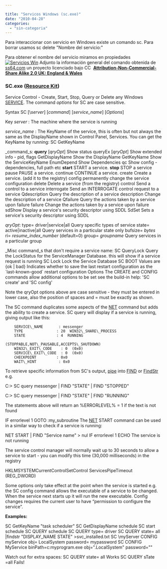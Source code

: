 ```yaml
---

title: "Servicos Windows (sc.exe)"
date: "2010-04-28"
categories: 
  - "sin-categoria"
---
```


Para interaccionar con servicio en Windows existe un comando sc. Para borrar usamos sc delete "Nombre del servicio:"

Para obtener el nombre del servicio miramos en propiedades [![](images/servicioswin-270x300.png "Servicios Win")](https://luispuente.net/wp-content/uploads/2010/04/servicioswin.png)  Adjunto la información general del comando obtenida de [ss64.com](https://ss64.com) un proyecto licenciado bajo CC  [**Attribution-Non-Commercial-Share Alike 2.0 UK: England & Wales**](https://ss64.com/docs/copyright.html)

### SC.exe ([Resource Kit](https://ss64.com/links/windows.html#kits))

Service Control - Create, Start, Stop, Query or Delete any Windows [SERVICE](https://ss64.com/nt/syntax-services.html). The command _options_ for SC are case sensitive.

Syntax
      SC \[\\_server_\] \[_command_\] \[_service\_name_\] \[_Options_\]

Key
   _server_       : The machine where the service is running

   _service\_name_ : The KeyName of the service, this is often but not always
                  the same as the DisplayName shown in Control Panel, Services.
                  You can get the KeyName by running:
                     SC GetKeyName <DisplayName>

   _command_s:
          **query**  \[_qryOpt_\]   Show status
          queryEx \[_qryOpt_\]  Show extended info - pid, flags
          GetDisplayName    Show the DisplayName
          GetKeyName        Show the ServiceKeyName
          EnumDepend        Show Dependencies
          qc                Show config - dependencies, full path etc
          **start**          START a service.
          **stop**           STOP a service
          pause          PAUSE a service.
          continue       CONTINUE a service.
          create         Create a service. (add it to the registry)
          config         permanently change the service configuration
          delete         Delete a service (from the registry)
          control        Send a control to a service
          interrogate    Send an INTERROGATE control request to a service
          Qdescription   Query the description of a service
          description    Change the description of a service
          Qfailure       Query the actions taken by a service upon failure
          failure        Change the actions taken by a service upon failure
          sdShow         Display a service's security descriptor using SDDL
          SdSet          Sets a service's security descriptor using SDDL

   _qryOpt_:
          type= driver|service|all
                         Query specific types of service
          state= active|inactive|all
                         Query services in a particular state only
          bufsize= _bytes_
          ri= _resume\_index\_number_ (default=0)
          group= _groupname_
                         Query services in a particular group

   _Misc command_s that don't require a service name:
          SC  QueryLock  Query the LockStatus for the ServiceManager Database.
                         this will show if a service request is running
          SC  Lock       Lock the Service Database
          SC  BOOT       Values are {ok | bad} Indicates whether to save
                         the last restart configuration as the \`last-known-good\`
                         restart configuration
   Options
     The CREATE and CONFIG commands allow additional options to be set
     see the build-in help: 'SC create' and 'SC config'

Note the qryOpt options above are case sensitive - they must be entered in lower case, also the position of spaces and = must be exactly as shown.

The SC command duplicates some aspects of the [NET](https://ss64.com/nt/net.html) command but adds the ability to create a service. SC query will display if a service is running, giving output like this:

        SERVICE\_NAME       : messenger
        TYPE               : 20  WIN32\_SHARE\_PROCESS
        STATE              : 4  RUNNING
                                (STOPPABLE,NOT\_PAUSABLE,ACCEPTS\_SHUTDOWN)
        WIN32\_EXIT\_CODE    : 0  (0x0)
        SERVICE\_EXIT\_CODE  : 0  (0x0)
        CHECKPOINT         : 0x0
        WAIT\_HINT          : 0x0

To retrieve specific information from SC's output, [pipe](https://ss64.com/nt/syntax-redirection.html) into [FIND](https://ss64.com/nt/find.html) or [FindStr](https://ss64.com/nt/findstr.html) e.g.

  C:> SC query messenger | FIND "STATE" | FIND "STOPPED"

  C:> SC query messenger | FIND "STATE" | FIND "RUNNING"

The statements above will return an %ERRORLEVEL% = 1 if the text is not found

IF errorlevel 1 GOTO :my\_subroutine The [NET](https://ss64.com/nt/net.html) START command can be used in a similar way to check if a service is running:

   NET START | FIND "Service name" > nul
   IF errorlevel 1 ECHO The service is not running

The service control manager will normally wait up to 30 seconds to allow a service to start - you can modify this time (30,000 milliseconds) in the registry

HKLMSYSTEMCurrentControlSetControl ServicesPipeTimeout (REG\_DWORD)

Some options only take effect at the point when the service is started e.g. the SC config command allows the executable of a service to be changed. When the service next starts up it will run the new executable. Config changes requires the current user to have “permission to configure the service”.

**Examples:**

 SC GetKeyName "task scheduler"
 SC GetDisplayName schedule
 SC start schedule
 SC QUERY schedule
 SC QUERY type= driver
 SC QUERY state= all |findstr "DISPLAY\_NAME STATE" >svc\_installed.txt
 SC \\myServer CONFIG myService obj= LocalSystem password= mypassword
 SC CONFIG MyService binPath=c:myprogram.exe obj=".LocalSystem" password=""

Watch out for extra spaces: SC QUERY state= all Works SC QUERY sTate =all Fails!
